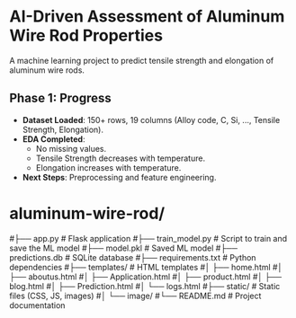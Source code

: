 # AI-Driven Assessment of Aluminum Wire Rod Properties
A machine learning project to predict tensile strength and elongation of aluminum wire rods.

## Phase 1: Progress
- **Dataset Loaded**: 150+ rows, 19 columns (Alloy code, C, Si, ..., Tensile Strength, Elongation).
- **EDA Completed**: 
  - No missing values.
  - Tensile Strength decreases with temperature.
  - Elongation increases with temperature.
- **Next Steps**: Preprocessing and feature engineering.

# aluminum-wire-rod/
#├── app.py                 # Flask application
#├── train_model.py         # Script to train and save the ML model
#├── model.pkl              # Saved ML model
#├── predictions.db         # SQLite database
#├── requirements.txt       # Python dependencies
#├── templates/             # HTML templates
#│   ├── home.html
#│   ├── aboutus.html
#│   ├── Application.html
#│   ├── product.html
#│   ├── blog.html
#│   ├── Prediction.html
#│   └── logs.html
#├── static/                # Static files (CSS, JS, images)
#│   └── image/
#└── README.md              # Project documentation
 